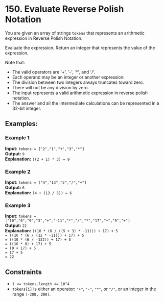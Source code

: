 # 150. Evaluate Reverse Polish Notation
You are given an array of strings `tokens` that represents an arithmetic expression in Reverse Polish Notation.

Evaluate the expression. Return an integer that represents the value of the expression.

Note that:

- The valid operators are '+', '-', '*', and '/'.
- Each operand may be an integer or another expression.
- The division between two integers always truncates toward zero.
- There will not be any division by zero.
- The input represents a valid arithmetic expression in reverse polish notation.
- The answer and all the intermediate calculations can be represented in a 32-bit integer.

## Examples:

### Example 1

**Input:** `tokens = ["2","1","+","3","*"]`  
**Output:** `9`  
**Explanation:** `((2 + 1) * 3) = 9`

### Example 2

**Input:** `tokens = ["4","13","5","/","+"]`  
**Output:** `6`  
**Explanation:** `(4 + (13 / 5)) = 6`

### Example 3

**Input:** `tokens = ["10","6","9","3","+","-11","*","/","*","17","+","5","+"]`  
**Output:** `22`  
**Explanation:** `((10 * (6 / ((9 + 3) * -11))) + 17) + 5`  
`= ((10 * (6 / (12 * -11))) + 17) + 5`  
`= ((10 * (6 / -132)) + 17) + 5`  
`= ((10 * 0) + 17) + 5`  
`= (0 + 17) + 5`  
`= 17 + 5`  
`= 22`

## Constraints

- `1 <= tokens.length <= 10^4`
- `tokens[i]` is either an operator: `"+"`, `"-"`, `"*"`, or `"/"`, or an integer in the range `[-200, 200]`.
